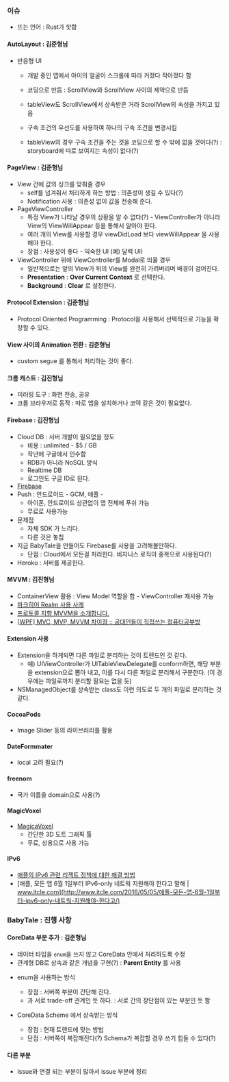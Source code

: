 ### 이슈

* 뜨는 언어 : Rust가 핫함

#### AutoLayout : 김준형님

* 반응형 UI
	* 개발 중인 앱에서 아이의 얼굴이 스크롤에 따라 커졌다 작아졌다 함
	* 코딩으로 만듬 : ScrollView와 ScrollView 사이의 제약으로 만듬
	* tableView도 ScrollView에서 상속받은 거라 ScrollView의 속성을 가지고 있음
	* 구속 조건의 우선도를 사용하여 하나의 구속 조건을 변경시킴

	* tableView의 경우 구속 조건을 주는 것을 코딩으로 할 수 밖에 없을 것이다(?) : storyboard에 따로 보여지는 속성이 없다(?)

#### PageView : 김준형님

* View 간에 값의 싱크를 맞춰줄 경우
	* self를 넘겨줘서 처리하게 하는 방법 : 의존성이 생길 수 있다(?)
	* Notification 사용 : 의존성 없이 값을 전송해 준다.
* PageViewController
	* 특정 View가 나타날 경우의 상황을 알 수 없다(?) - ViewController가 아니라 View의 ViewWillAppear 등을 통해서 알아야 한다.
	* 여러 개의 View를 사용할 경우 viewDidLoad 보다 viewWillAppear 을 사용해야 한다.
	* 장점 : 사용성이 좋다 - 익숙한 UI (예) 달력 UI)
* ViewController 위에 ViewController를 Modal로 띄울 경우
	* 일반적으로는 앞의 View가 뒤의 View를 완전히 가려버리며 배경이 검어진다.
	* **Presentation** : **Over Current Context** 로 선택한다.
	* **Background** : **Clear** 로 설정한다.

#### Protocol Extension : 김준형님

* Protocol Oriented Programming : Protocol을 사용해서 선택적으로 기능을 확장할 수 있다.

#### View 사이의 Animation 전환 : 김준형님

* custom segue 를 통해서 처리하는 것이 좋다.

#### 크롬 캐스트 : 김진형님

* 미러링 도구 : 화면 전송, 공유
* 크롬 브라우저로 동작 : 따로 앱을 설치하거나 코덱 같은 것이 필요없다.


#### Firebase : 김진형님

* Cloud DB : 서버 개발이 필요없을 정도
	* 비용 : unlimited - $5 / GB
	* 작년에 구글에서 인수함
	* RDB가 아니라 NoSQL 방식
	* Realtime DB
	* 로그인도 구글 ID로 된다.
* [Firebase](https://console.firebase.google.com/)
* Push : 안드로이드 - GCM, 애플 -
	* 아이폰, 안드로이드 상관없이 앱 전체에 푸쉬 가능
	* 무료로 사용가능
* 문제점
	* 자체 SDK 가 느리다.
	* 다른 것은 놓침
* 지금 BabyTale을 만들어도 Firebase를 사용을 고려해볼만하다.
	* 단점 : Cloud에서 모든걸 처리한다. 비지니스 로직이 중복으로 사용된다(?)
* Heroku : 서버를 제공한다.


#### MVVM : 김진형님

* ContainerView 활용 : View Model 역할을 함 - ViewController 재사용 가능
* [파크히어 Realm 사용 사례](http://www.slideshare.net/sunhyouplee/realm-60539221)
* [프로토콜 지향 MVVM을 소개합니다.](https://realm.io/kr/news/doios-natasha-murashev-protocol-oriented-mvvm/)
* [[WPF] MVC, MVP, MVVM 차이점 :: 공대인들이 직접쓰는 컴퓨터공부방](http://hackersstudy.tistory.com/71)

#### Extension 사용

* Extension을 하게되면 다른 파일로 분리하는 것이 트렌드인 것 같다.
	* 예) UIViewController가 UITableViewDelegate를 conform하면, 해당 부분을 extension으로 뽑아 내고, 이를 다시 다른 파일로 분리해서 구분한다. (이 경우에는 파일로까지 분리할 필요는 없을 듯)
* NSManagedObject를 상속받는 class도 이런 의도로 두 개의 파일로 분리하는 것 같다.	  

#### CocoaPods

* Image Slider 등의 라이브러리를 활용

#### DateFormmater

* local 고려 필요(?)

#### freenom

* 국가 이름을 domain으로 사용(?)

#### MagicVoxel

* [MagicaVoxel](https://voxel.codeplex.com)
	* 간단한 3D 도트 그래픽 툴
	* 무료, 상용으로 사용 가능

#### IPv6

* [애플의 IPv6 관련 리젝트 정책에 대한 해결 방법](http://lab.gamecodi.com/board/zboard.php?id=GAMECODILAB_Lecture&no=458)
* [애플, 모든 앱 6월 1일부터 IPv6-only 네트웍 지원해야 한다고 말해 | www.itcle.com](http://www.itcle.com/2016/05/05/애플-모든-앱-6월-1일부터-ipv6-only-네트웍-지원해야-한다고/)


### BabyTale : 진행 사항

#### CoreData 부분 추가 : 김준형님

* 데이터 타입을 `enum`을 쓰지 않고 CoreData 안에서 처리하도록 수정
* 관계형 DB로 상속과 같은 개념을 구현(?) : **Parent Entity** 를 사용

- enum을 사용하는 방식
	- 장점 : 서버쪽 부분이 간단해 진다.  	
	- 	과 서로 trade-off 관계인 듯 하다. : 서로 간의 장단점이 있는 부분인 듯 함

- CoreData Scheme 에서 상속받는 방식
	- 장점 : 현재 트랜드에 맞는 방법
	- 단점 : 서버쪽이 복잡해진다(?) Schema가 복잡할 경우 쓰기 힘들 수 있다(?)

#### 다른 부분

* Issue와 연결 되는 부분이 많아서 issue 부분에 정리
